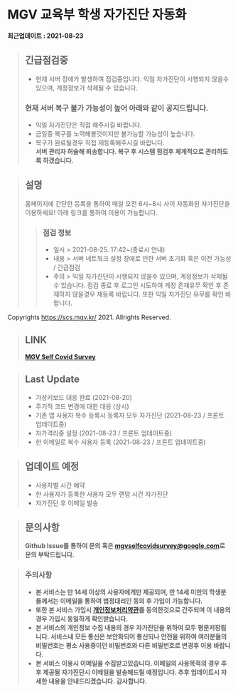 # MGV 교육부 학생 자가진단 자동화 
**최근업데이트 : 2021-08-23**
> ## **긴급점검중**
> - 현재 서버 장애가 발생하여 점검중입니다. 익일 자가진단이 시행되지 않을수 있으며, 계정정보가 삭제될 수 있습니다.
> ### 현재 서버 복구 불가 가능성이 높어 아래와 같이 공지드립니다.
> - 익일 자가진단은 직접 해주시길 바랍니다.
> - 금일중 복구를 노력해볼것이지만 불가능할 가능성이 높습니다.
> - 복구가 완료될경우 직접 재등록해주시길 바랍니다.  
> **서버 관리자 허술해 죄송합니다. 복구 후 시스템 점검후 체계적으로 관리하도록 하겠습니다.**

> ## 설명
> 홈페이지에 간단한 등록을 통하여 매일 오전 6시~8시 사이 자동화된 자가진단을 이용하세요!
> 아래 링크를 통하여 이용이 가능합니다.
> > ### 점검 정보
> > - 일시 > 2021-08-25. 17:42~(종료시 안내)
> > - 내용 > 서버 네트워크 설정 장애로 인한 서버 초기화 혹은 이전 가능성 / 긴급점검
> > - 주의 > 익일 자가진단이 시행되지 않을수 있으며, 계정정보가 삭제될 수 있습니다. 점검 종료 후 로그인 시도하여 계정 존재유무 확인 후 존재하지 않을경우 재등록 바랍니다. 또한 익일 자가진단 유무를 확인 바랍니다.

Copyrights https://scs.mgv.kr/ 2021. Allrights Reserved.

> ## LINK
> **[MGV Self Covid Survey](https://scs.mgv.kr/)**

> ## Last Update
> - 가상키보드 대응 완료 (2021-08-20)
> - 주기적 코드 변경에 대한 대응 (상시)
> - 기존 앱 사용자 복수 등록시 등록자 모두 자가진단 (2021-08-23 / 프론트 업데이트중)
> - 자가격리중 설정 (2021-08-23 / 프론트 업데이트중)
> - 한 이메일로 복수 사용자 등록 (2021-08-23 / 프론트 업데이트중)

> ## 업데이트 예정
> - 사용자별 시간 예약
> - 한 사용자가 등록한 사용자 모두 랜덤 시간 자가진단
> - 자가진단 후 이메일 발송

> ## 문의사항
> **Github Issue를 통하여 문의 혹은 <mgvselfcovidsurvey@google.com>로 문의 부탁드립니다.**

> ### 주의사항
> - **본 서비스는 만 14세 이상의 사용자에게만 제공되며, 만 14세 미만의 학생분들께서는 이메일을 통하여 법정대리인 동의 후 가입이 가능합니다.**
> - **또한 본 서비스 가입시 [개인정보처리약관](https://scs.mgv.kr/policy)를 동의한것으로 간주되며 이 내용의 경우 가입시 동일하게 확인받습니다.**
> - **본 서비스의 개인정보 수집 내용의 경우 자가진단을 위하여 모두 평문저장됩니다. 서비스내 모든 통신은 보안화되어 통신되나 안전을 위하여 여러분들의 비밀번호는 평소 사용중이던 비밀번호와 다른 비밀번호로 변경후 이용 바랍니다.**
> - __본 서비스 이용시 이메일을 수집받고있습니다. 이메일의 사용목적의 경우 추후 제공될 자가진단시 이메일을 발송해드릴 예정입니다. 추후 업데이트시 자세한 내용을 안내드리곘습니다. 감사합니다.__
